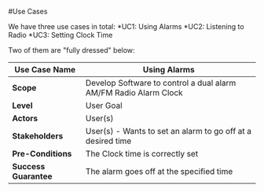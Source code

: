 #Use Cases

We have three use cases in total:
*UC1: Using Alarms
*UC2: Listening to Radio
*UC3: Setting Clock Time

Two of them are "fully dressed" below:


**Use Case Name** | Using Alarms
------------------|--------------
**Scope** | Develop Software to control a dual alarm AM/FM Radio Alarm Clock
**Level** | User Goal
**Actors** | User(s)
**Stakeholders** | User(s) - Wants to set an alarm to go off at a desired time
**Pre-Conditions** | The Clock time is correctly set
**Success Guarantee** | The alarm goes off at the specified time 